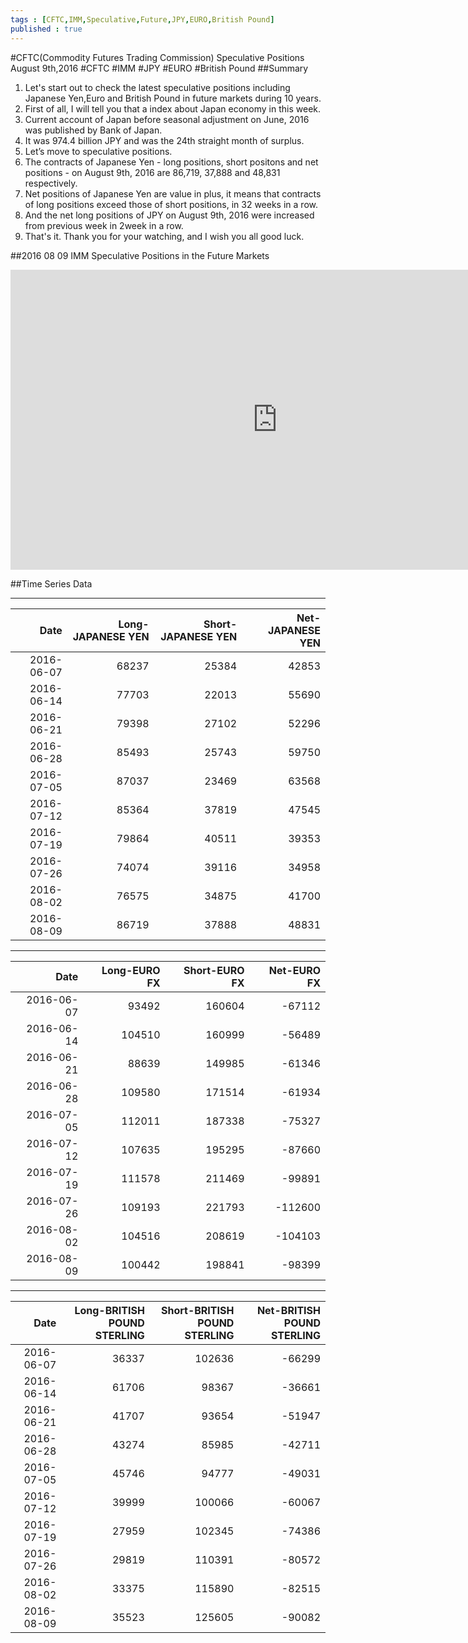 ```yaml
--- 
tags : [CFTC,IMM,Speculative,Future,JPY,EURO,British Pound] 
published : true
---
```

#CFTC(Commodity Futures Trading Commission) Speculative Positions August 9th,2016 #CFTC #IMM #JPY #EURO #British Pound
##Summary
1. Let's start out to check the latest speculative positions including Japanese Yen,Euro and British Pound in future markets during 10 years. 
1. First of all, I will tell you that a index about Japan economy in this week.
1. Current account of Japan before seasonal adjustment on June, 2016 was published by Bank of Japan.
1. It was 974.4 billion JPY and was the 24th straight month of surplus. 
1. Let’s move to speculative positions.
1. The contracts of Japanese Yen - long positions, short positons and net positions - on August 9th, 2016 are 86,719, 	37,888 and 48,831 respectively.
1. Net positions of Japanese Yen are value in plus, it means that contracts of long positions exceed those of short positions, in 32 weeks in a row.
1. And the net long positions of JPY on August 9th, 2016 were increased from previous week in 2week in a row.
1. That's it. Thank you for your watching, and I wish you all good luck.



##2016 08 09 IMM Speculative Positions in the Future Markets
<iframe width="853" height="480" src="https://www.youtube.com/embed/vpxHRYMqIGA?rel=0" frameborder="0" allowfullscreen></iframe>

##Time Series Data

***
|Date| Long-JAPANESE YEN| Short-JAPANESE YEN| Net-JAPANESE YEN|
|-:| -:| -:| -:|
|2016-06-07| 68237| 25384| 42853|
|2016-06-14| 77703| 22013| 55690|
|2016-06-21| 79398| 27102| 52296|
|2016-06-28| 85493| 25743| 59750|
|2016-07-05| 87037| 23469| 63568|
|2016-07-12| 85364| 37819| 47545|
|2016-07-19| 79864| 40511| 39353|
|2016-07-26| 74074| 39116| 34958|
|2016-08-02| 76575| 34875| 41700|
|2016-08-09| 86719| 37888| 48831|

***
|Date| Long-EURO FX| Short-EURO FX| Net-EURO FX|
|-:| -:| -:| -:|
|2016-06-07| 93492| 160604| -67112|
|2016-06-14| 104510| 160999| -56489|
|2016-06-21| 88639| 149985| -61346|
|2016-06-28| 109580| 171514| -61934|
|2016-07-05| 112011| 187338| -75327|
|2016-07-12| 107635| 195295| -87660|
|2016-07-19| 111578| 211469| -99891|
|2016-07-26| 109193| 221793| -112600|
|2016-08-02| 104516| 208619| -104103|
|2016-08-09| 100442| 198841| -98399|

***
|Date| Long-BRITISH POUND STERLING| Short-BRITISH POUND STERLING| Net-BRITISH POUND STERLING|
|-:| -:| -:| -:|
|2016-06-07| 36337| 102636| -66299|
|2016-06-14| 61706| 98367| -36661|
|2016-06-21| 41707| 93654| -51947|
|2016-06-28| 43274| 85985| -42711|
|2016-07-05| 45746| 94777| -49031|
|2016-07-12| 39999| 100066| -60067|
|2016-07-19| 27959| 102345| -74386|
|2016-07-26| 29819| 110391| -80572|
|2016-08-02| 33375| 115890| -82515|
|2016-08-09| 35523| 125605| -90082|


